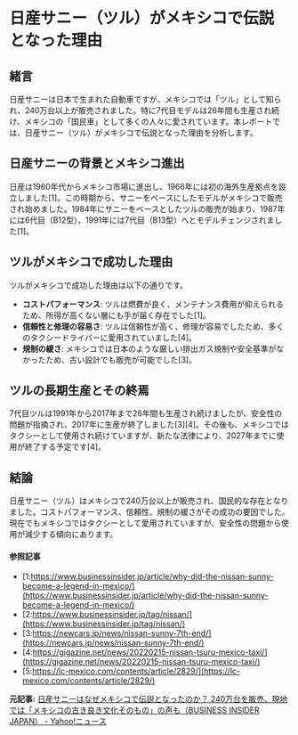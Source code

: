 # 日産サニー（ツル）がメキシコで伝説となった理由

## 緒言

日産サニーは日本で生まれた自動車ですが、メキシコでは「ツル」として知られ、240万台以上が販売されました。特に7代目モデルは26年間も生産され続け、メキシコの「国民車」として多くの人々に愛されています。本レポートでは、日産サニー（ツル）がメキシコで伝説となった理由を分析します。

## 日産サニーの背景とメキシコ進出

日産は1960年代からメキシコ市場に進出し、1966年には初の海外生産拠点を設立しました[1]。この時期から、サニーをベースにしたモデルがメキシコで販売され始めました。1984年にサニーをベースとしたツルの販売が始まり、1987年には6代目（B12型）、1991年には7代目（B13型）へとモデルチェンジされました[1]。

## ツルがメキシコで成功した理由

ツルがメキシコで成功した理由は以下の通りです。

- **コストパフォーマンス**: ツルは燃費が良く、メンテナンス費用が抑えられるため、所得が高くない層にも手が届く存在でした[1]。
- **信頼性と修理の容易さ**: ツルは信頼性が高く、修理が容易でしたため、多くのタクシードライバーに愛用されていました[4]。
- **規制の緩さ**: メキシコでは日本のような厳しい排出ガス規制や安全基準がなかったため、古い設計でも販売が可能でした[3]。

## ツルの長期生産とその終焉

7代目ツルは1991年から2017年まで26年間も生産され続けましたが、安全性の問題が指摘され、2017年に生産が終了しました[3][4]。その後も、メキシコではタクシーとして使用され続けていますが、新たな法律により、2027年までに使用が終了する予定です[4]。

## 結論

日産サニー（ツル）はメキシコで240万台以上が販売され、国民的な存在となりました。コストパフォーマンス、信頼性、規制の緩さがその成功の要因でした。現在でもメキシコではタクシーとして愛用されていますが、安全性の問題から使用が減少する傾向にあります。

#### 参照記事
- [1:https://www.businessinsider.jp/article/why-did-the-nissan-sunny-become-a-legend-in-mexico/](https://www.businessinsider.jp/article/why-did-the-nissan-sunny-become-a-legend-in-mexico/)
- [2:https://www.businessinsider.jp/tag/nissan/](https://www.businessinsider.jp/tag/nissan/)
- [3:https://newcars.jp/news/nissan-sunny-7th-end/](https://newcars.jp/news/nissan-sunny-7th-end/)
- [4:https://gigazine.net/news/20220215-nissan-tsuru-mexico-taxi/](https://gigazine.net/news/20220215-nissan-tsuru-mexico-taxi/)
- [5:https://lc-mexico.com/contents/article/2829/](https://lc-mexico.com/contents/article/2829/)


**元記事:** [日産サニーはなぜメキシコで伝説となったのか？ 240万台を販売、現地では「メキシコの古き良き文化そのもの」の声も（BUSINESS INSIDER JAPAN） - Yahoo!ニュース](https://news.yahoo.co.jp/articles/46cb5b4a1ec845728301ae664565815849d7fc33?source=rss)